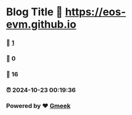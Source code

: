 # Blog Title :link: https://eos-evm.github.io 
### :page_facing_up: [1](https://eos-evm.github.io/tag.html) 
### :speech_balloon: 0 
### :hibiscus: 16 
### :alarm_clock: 2024-10-23 00:19:36 
### Powered by :heart: [Gmeek](https://github.com/Meekdai/Gmeek)
